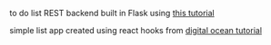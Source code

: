 to do list REST backend built in Flask using [this tutorial](https://stackabuse.com/building-a-todo-app-with-flask-in-python/)

simple list app created using react hooks from [digital ocean tutorial](digitalocean.com/community/tutorials/how-to-build-a-react-to-do-app-with-react-hooks)